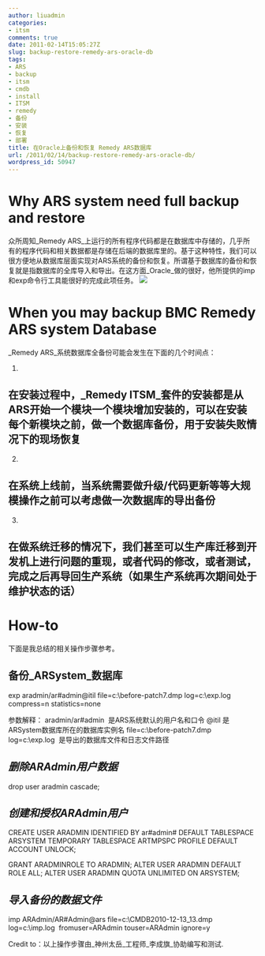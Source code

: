 ```yaml
---
author: liuadmin
categories:
- itsm
comments: true
date: 2011-02-14T15:05:27Z
slug: backup-restore-remedy-ars-oracle-db
tags:
- ARS
- backup
- itsm
- cmdb
- install
- ITSM
- remedy
- 备份
- 安装
- 恢复
- 部署
title: 在Oracle上备份和恢复 Remedy ARS数据库
url: /2011/02/14/backup-restore-remedy-ars-oracle-db/
wordpress_id: 50947
---
```


# Why ARS system need full backup and restore


众所周知_Remedy ARS_上运行的所有程序代码都是在数据库中存储的，几乎所有的程序代码和相关数据都是存储在后端的数据库里的。基于这种特性，我们可以很方便地从数据库层面实现对ARS系统的备份和恢复。所谓基于数据库的备份和恢复就是指数据库的全库导入和导出。在这方面_Oracle_做的很好，他所提供的imp和exp命令行工具能很好的完成此项任务。
![](http://img.en25.com/Web/BMCSoftwareInc/eloqua_webform_banner_868w_arch07.jpg)


# When you may backup BMC Remedy ARS system Database


_Remedy ARS_系统数据库全备份可能会发生在下面的几个时间点：



	
  1. 


## 在安装过程中，_Remedy ITSM_套件的安装都是从ARS开始一个模块一个模块增加安装的，可以在安装每个新模块之前，做一个数据库备份，用于安装失败情况下的现场恢复




	
  2. 


## 在系统上线前，当系统需要做升级/代码更新等等大规模操作之前可以考虑做一次数据库的导出备份




	
  3. 


## 在做系统迁移的情况下，我们甚至可以生产库迁移到开发机上进行问题的重现，或者代码的修改，或者测试，完成之后再导回生产系统（如果生产系统再次期间处于维护状态的话）







# How-to


下面是我总结的相关操作步骤参考。


## 备份_ARSystem_数据库


exp aradmin/ar#admin@itil file=c:\before-patch7.dmp log=c:\exp.log compress=n statistics=none

参数解释：
aradmin/ar#admin  是ARS系统默认的用户名和口令
@itil 是ARSystem数据库所在的数据库实例名
file=c:\before-patch7.dmp log=c:\exp.log  是导出的数据库文件和日志文件路径


## _删除ARAdmin用户数据_


drop user aradmin cascade;


## _创建和授权ARAdmin用户_


CREATE USER ARADMIN
IDENTIFIED BY ar#admin#
DEFAULT TABLESPACE ARSYSTEM
TEMPORARY TABLESPACE ARTMPSPC
PROFILE DEFAULT
ACCOUNT UNLOCK;

GRANT ARADMINROLE TO ARADMIN;
ALTER USER ARADMIN DEFAULT ROLE ALL;
ALTER USER ARADMIN QUOTA UNLIMITED ON ARSYSTEM;


## _导入备份的数据文件_


imp ARAdmin/AR#Admin@ars file=c:\CMDB2010-12-13_13.dmp log=c:\imp.log  fromuser=ARAdmin touser=ARAdmin ignore=y

Credit to：以上操作步骤由_神州太岳_工程师_李成旗_协助编写和测试.
